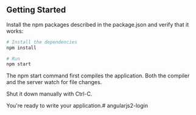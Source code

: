 
## Getting Started

Install the npm packages described in the package.json and verify that it works:

```bash
# Install the dependencies
npm install

# Run
npm start
```

The npm start command first compiles the application. Both the compiler and the server watch for file changes.

Shut it down manually with Ctrl-C.

You're ready to write your application.# angularjs2-login
